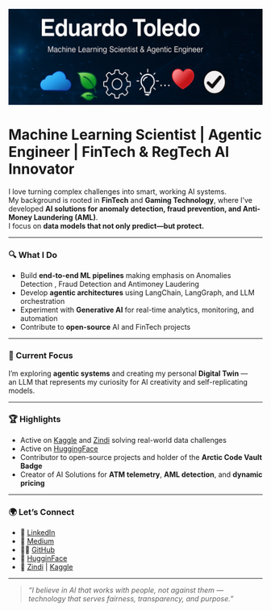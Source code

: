 ![Eduardo Toledo – Machine Learning Scientist & Agentic Engineer](https://raw.githubusercontent.com/etechoptimist/etechoptimist/main/banner.png)
# **Machine Learning Scientist** | **Agentic Engineer** | **FinTech & RegTech AI Innovator**

I love turning complex challenges into smart, working AI systems.  
My background is rooted in **FinTech** and **Gaming Technology**, where I’ve developed **AI solutions for anomaly detection, fraud prevention, and Anti-Money Laundering (AML)**.  
I focus on **data models that not only predict—but protect.**

---

### 🔍 What I Do
- Build **end-to-end ML pipelines** making emphasis on Anomalies Detection , Fraud Detection and Antimoney Laudering
- Develop **agentic architectures** using LangChain, LangGraph, and LLM orchestration  
- Experiment with **Generative AI** for real-time analytics, monitoring, and automation  
- Contribute to **open-source** AI and FinTech projects  

---

### 🧠 Current Focus
I’m exploring **agentic systems** and creating my personal **Digital Twin** —  
an LLM that represents my curiosity for AI creativity and self-replicating models.  

---

### 🏆 Highlights
- Active on [Kaggle](https://www.kaggle.com/etechoptimist) and [Zindi](https://zindi.africa/users/etechoptimist) solving real-world data challenges  
- Active on [HuggingFace](https://huggingface.co/etechoptimist)
- Contributor to open-source projects and holder of the **Arctic Code Vault Badge**  
- Creator of AI Solutions  for **ATM telemetry**, **AML detection**, and **dynamic pricing**

---

### 🌍 Let’s Connect
- 💼 [LinkedIn](https://www.linkedin.com/in/etechoptimist)  
- 🧠 [Medium](https://medium.com/@etechoptimist)  
- 🧑‍💻 [GitHub](https://github.com/etechoptimist)  
- 🤔 [HugginFace](https://huggingface.co/etechoptimist)
- 🧩 [Zindi](https://zindi.africa/users/etechoptimist) | [Kaggle](https://www.kaggle.com/edotoledo2000)  

---

> *“I believe in AI that works with people, not against them — technology that serves fairness, transparency, and purpose.”*


